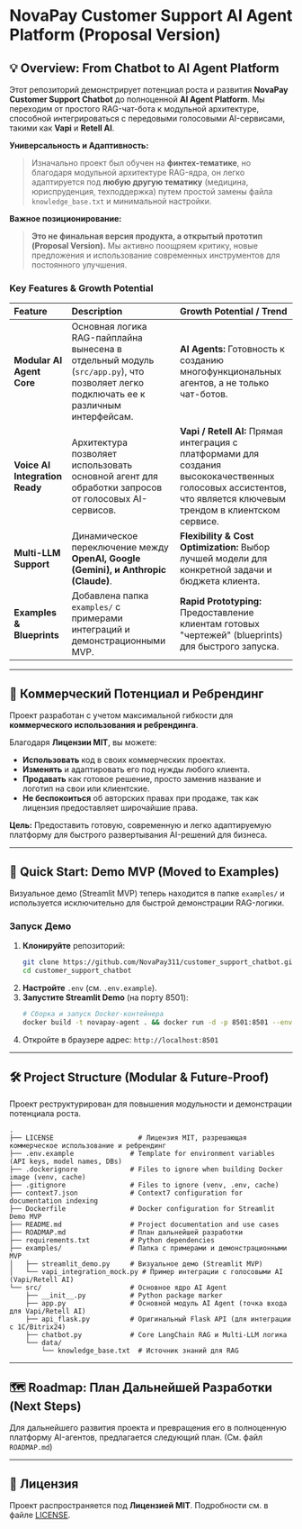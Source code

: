 # NovaPay Customer Support AI Agent Platform (Proposal Version)

## 💡 Overview: From Chatbot to AI Agent Platform

Этот репозиторий демонстрирует потенциал роста и развития **NovaPay Customer Support Chatbot** до полноценной **AI Agent Platform**. Мы переходим от простого RAG-чат-бота к модульной архитектуре, способной интегрироваться с передовыми голосовыми AI-сервисами, такими как **Vapi** и **Retell AI**.

**Универсальность и Адаптивность:**
> Изначально проект был обучен на **финтех-тематике**, но благодаря модульной архитектуре RAG-ядра, он легко адаптируется под **любую другую тематику** (медицина, юриспруденция, техподдержка) путем простой замены файла `knowledge_base.txt` и минимальной настройки.

**Важное позиционирование:**
> **Это не финальная версия продукта, а открытый прототип (Proposal Version).** Мы активно поощряем критику, новые предложения и использование современных инструментов для постоянного улучшения.

### Key Features & Growth Potential

| Feature | Description | Growth Potential / Trend |
| :--- | :--- | :--- |
| **Modular AI Agent Core** | Основная логика RAG-пайплайна вынесена в отдельный модуль (`src/app.py`), что позволяет легко подключать ее к различным интерфейсам. | **AI Agents:** Готовность к созданию многофункциональных агентов, а не только чат-ботов. |
| **Voice AI Integration Ready** | Архитектура позволяет использовать основной агент для обработки запросов от голосовых AI-сервисов. | **Vapi / Retell AI:** Прямая интеграция с платформами для создания высококачественных голосовых ассистентов, что является ключевым трендом в клиентском сервисе. |
| **Multi-LLM Support** | Динамическое переключение между **OpenAI, Google (Gemini), и Anthropic (Claude)**. | **Flexibility & Cost Optimization:** Выбор лучшей модели для конкретной задачи и бюджета клиента. |
| **Examples & Blueprints** | Добавлена папка `examples/` с примерами интеграций и демонстрационными MVP. | **Rapid Prototyping:** Предоставление клиентам готовых "чертежей" (blueprints) для быстрого запуска. |

---

## 💼 Коммерческий Потенциал и Ребрендинг

Проект разработан с учетом максимальной гибкости для **коммерческого использования и ребрендинга**.

Благодаря **Лицензии MIT**, вы можете:
*   **Использовать** код в своих коммерческих проектах.
*   **Изменять** и адаптировать его под нужды любого клиента.
*   **Продавать** как готовое решение, просто заменив название и логотип на свои или клиентские.
*   **Не беспокоиться** об авторских правах при продаже, так как лицензия предоставляет широчайшие права.

**Цель:** Предоставить готовую, современную и легко адаптируемую платформу для быстрого развертывания AI-решений для бизнеса.

---

## 🚀 Quick Start: Demo MVP (Moved to Examples)

Визуальное демо (Streamlit MVP) теперь находится в папке `examples/` и используется исключительно для быстрой демонстрации RAG-логики.

### Запуск Демо
1.  **Клонируйте** репозиторий:
    ```bash
    git clone https://github.com/NovaPay311/customer_support_chatbot.git
    cd customer_support_chatbot
    ```
2.  **Настройте** `.env` (см. `.env.example`).
3.  **Запустите Streamlit Demo** (на порту 8501):
    ```bash
    # Сборка и запуск Docker-контейнера
    docker build -t novapay-agent . && docker run -d -p 8501:8501 --env-file .env --name novapay-agent novapay-agent streamlit run examples/streamlit_demo.py --server.port=8501 --server.address=0.0.0.0
    ```
4.  Откройте в браузере адрес: `http://localhost:8501`

---

## 🛠️ Project Structure (Modular & Future-Proof)

Проект реструктурирован для повышения модульности и демонстрации потенциала роста.

```
.
├── LICENSE                     # Лицензия MIT, разрешающая коммерческое использование и ребрендинг
├── .env.example              # Template for environment variables (API keys, model names, DBs)
├── .dockerignore             # Files to ignore when building Docker image (venv, cache)
├── .gitignore                # Files to ignore (venv, .env, cache)
├── context7.json             # Context7 configuration for documentation indexing
├── Dockerfile                # Docker configuration for Streamlit Demo MVP
├── README.md                 # Project documentation and use cases
├── ROADMAP.md                # План дальнейшей разработки
├── requirements.txt          # Python dependencies
├── examples/                 # Папка с примерами и демонстрационными MVP
│   ├── streamlit_demo.py     # Визуальное демо (Streamlit MVP)
│   └── vapi_integration_mock.py # Пример интеграции с голосовыми AI (Vapi/Retell AI)
└── src/                      # Основное ядро AI Agent
    ├── __init__.py           # Python package marker
    ├── app.py                # Основной модуль AI Agent (точка входа для Vapi/Retell AI)
    ├── api_flask.py          # Оригинальный Flask API (для интеграции с 1C/Bitrix24)
    ├── chatbot.py            # Core LangChain RAG и Multi-LLM логика
    └── data/
        └── knowledge_base.txt  # Источник знаний для RAG
```

---

## 🗺️ Roadmap: План Дальнейшей Разработки (Next Steps)

Для дальнейшего развития проекта и превращения его в полноценную платформу AI-агентов, предлагается следующий план. (См. файл `ROADMAP.md`)

---

## 📄 Лицензия

Проект распространяется под **Лицензией MIT**. Подробности см. в файле [LICENSE](LICENSE).
